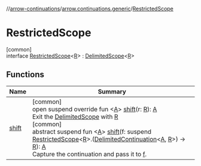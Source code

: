 //[arrow-continuations](../../../index.md)/[arrow.continuations.generic](../index.md)/[RestrictedScope](index.md)

# RestrictedScope

[common]\
interface [RestrictedScope](index.md)&lt;[R](index.md)&gt; : [DelimitedScope](../-delimited-scope/index.md)&lt;[R](index.md)&gt;

## Functions

| Name | Summary |
|---|---|
| [shift](shift.md) | [common]<br>open suspend override fun &lt;[A](shift.md)&gt; [shift](shift.md)(r: [R](index.md)): [A](shift.md)<br>Exit the [DelimitedScope](../-delimited-scope/index.md) with [R](index.md)<br>[common]<br>abstract suspend fun &lt;[A](shift.md)&gt; [shift](shift.md)(f: suspend [RestrictedScope](index.md)&lt;[R](index.md)&gt;.([DelimitedContinuation](../-delimited-continuation/index.md)&lt;[A](shift.md), [R](index.md)&gt;) -&gt; [R](index.md)): [A](shift.md)<br>Capture the continuation and pass it to [f](shift.md). |
